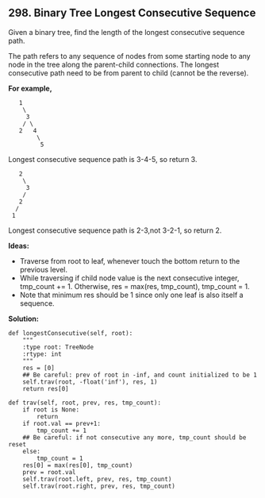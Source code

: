 ## 298. Binary Tree Longest Consecutive Sequence

Given a binary tree, find the length of the longest consecutive sequence path.

The path refers to any sequence of nodes from some starting node to any node in the tree along the parent-child connections. The longest consecutive path need to be from parent to child (cannot be the reverse).

**For example,**

       1
        \
         3
        / \
       2   4
            \
             5
  Longest consecutive sequence path is 3-4-5, so return 3.
    
    
       2
        \
         3
        / 
       2    
      / 
     1
Longest consecutive sequence path is 2-3,not 3-2-1, so return 2.


**Ideas:**

* Traverse from root to leaf, whenever touch the bottom return to the previous level.
* While traversing if child node value is the next consecutive integer, tmp_count += 1. Otherwise, res = max(res, tmp_count), tmp_count = 1.
* Note that minimum res should be 1 since only one leaf is also itself a sequence.

**Solution:**

    def longestConsecutive(self, root):
        """
        :type root: TreeNode
        :rtype: int
        """
        res = [0]
        ## Be careful: prev of root in -inf, and count initialized to be 1
        self.trav(root, -float('inf'), res, 1)
        return res[0]
    
    def trav(self, root, prev, res, tmp_count):
        if root is None:
            return 
        if root.val == prev+1:
            tmp_count += 1
        ## Be careful: if not consecutive any more, tmp_count should be reset
        else:
            tmp_count = 1
        res[0] = max(res[0], tmp_count)
        prev = root.val
        self.trav(root.left, prev, res, tmp_count)
        self.trav(root.right, prev, res, tmp_count)
        
